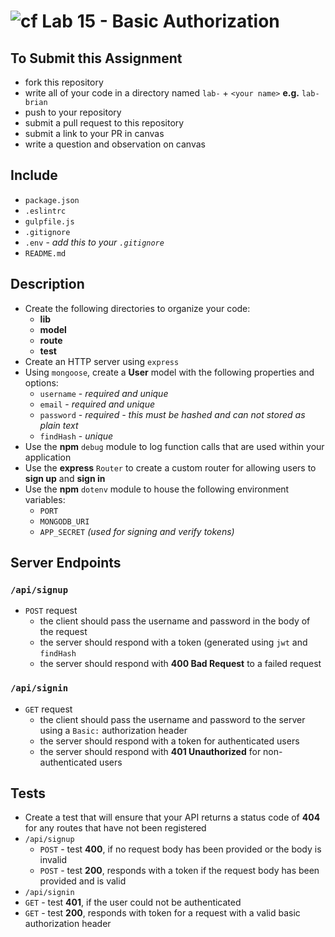 ![cf](https://i.imgur.com/7v5ASc8.png) Lab 15 - Basic Authorization
======

## To Submit this Assignment
  * fork this repository
  * write all of your code in a directory named `lab-` + `<your name>` **e.g.** `lab-brian`
  * push to your repository
  * submit a pull request to this repository
  * submit a link to your PR in canvas
  * write a question and observation on canvas

## Include
  * `package.json`
  * `.eslintrc`
  * `gulpfile.js`
  * `.gitignore`
  * `.env` - *add this to your `.gitignore`*
  * `README.md`

## Description
  * Create the following directories to organize your code:
    * **lib**
    * **model**
    * **route**
    * **test**
  * Create an HTTP server using `express`
  * Using `mongoose`, create a **User** model with the following properties and options:
    * `username` - *required and unique*
    * `email` - *required and unique*
    * `password` - *required - this must be hashed and can not stored as plain text*
    * `findHash` - *unique*
  * Use the **npm** `debug` module to log function calls that are used within your application
  * Use the **express** `Router` to create a custom router for allowing users to **sign up** and **sign in**
  * Use the **npm** `dotenv` module to house the following environment variables:
    * `PORT`
    * `MONGODB_URI`
    * `APP_SECRET` *(used for signing and verify tokens)*

## Server Endpoints
### `/api/signup`
* `POST` request
  * the client should pass the username and password in the body of the request
  * the server should respond with a token (generated using `jwt` and `findHash`
  * the server should respond with **400 Bad Request** to a failed request

### `/api/signin`
* `GET` request
  * the client should pass the username and password to the server using a `Basic:` authorization header
  * the server should respond with a token for authenticated users
  * the server should respond with **401 Unauthorized** for non-authenticated users

## Tests
* Create a test that will ensure that your API returns a status code of **404** for any routes that have not been registered
* `/api/signup`
  * `POST` - test **400**, if no request body has been provided or the body is invalid
  * `POST` - test **200**, responds with a token if the request body has been provided and is valid
* `/api/signin`
 * `GET` - test **401**, if the user could not be authenticated
 * `GET` - test **200**, responds with token for a request with a valid basic authorization header
